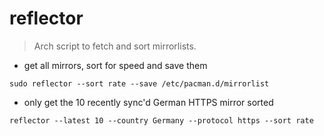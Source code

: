 # reflector

> Arch script to fetch and sort mirrorlists.

- get all mirrors, sort for speed and save them

`sudo reflector --sort rate --save /etc/pacman.d/mirrorlist`

- only get the 10 recently sync'd German HTTPS mirror sorted

`reflector --latest 10 --country Germany --protocol https --sort rate`
